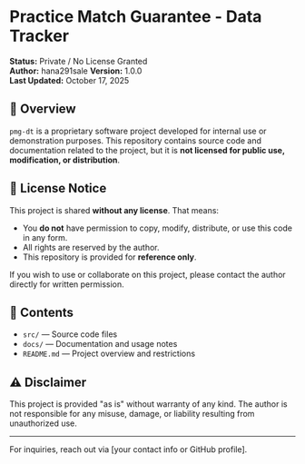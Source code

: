 # Practice Match Guarantee - Data Tracker

**Status:** Private / No License Granted  
**Author:** hana291sale 
**Version:** 1.0.0  
**Last Updated:** October 17, 2025

## 📌 Overview

`pmg-dt` is a proprietary software project developed for internal use or demonstration purposes. This repository contains source code and documentation related to the project, but it is **not licensed for public use, modification, or distribution**.

## 🚫 License Notice

This project is shared **without any license**. That means:

- You **do not** have permission to copy, modify, distribute, or use this code in any form.
- All rights are reserved by the author.
- This repository is provided for **reference only**.

If you wish to use or collaborate on this project, please contact the author directly for written permission.

## 📁 Contents

- `src/` — Source code files  
- `docs/` — Documentation and usage notes  
- `README.md` — Project overview and restrictions  

## ⚠️ Disclaimer

This project is provided "as is" without warranty of any kind. The author is not responsible for any misuse, damage, or liability resulting from unauthorized use.

---

For inquiries, reach out via [your contact info or GitHub profile].
